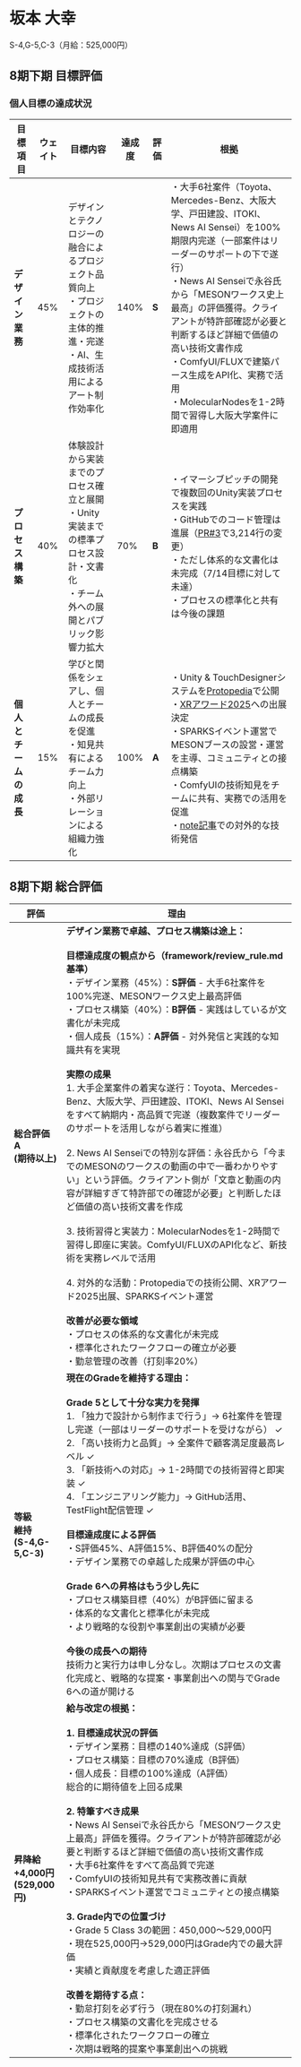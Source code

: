 # 坂本 大幸

S-4,G-5,C-3（月給：525,000円）

## 8期下期 目標評価

### 個人目標の達成状況

| 目標項目 | ウェイト | 目標内容 | 達成度 | 評価 | 根拠 |
|---------|----------|----------|--------|------|------|
| **デザイン業務** | 45% | デザインとテクノロジーの融合によるプロジェクト品質向上<br>・プロジェクトの主体的推進・完遂<br>・AI、生成技術活用によるアート制作効率化 | 140% | **S** | ・大手6社案件（Toyota、Mercedes-Benz、大阪大学、戸田建設、ITOKI、News AI Sensei）を100%期限内完遂（一部案件はリーダーのサポートの下で遂行）<br>・News AI Senseiで永谷氏から「MESONワークス史上最高」の評価獲得。クライアントが特許部確認が必要と判断するほど詳細で価値の高い技術文書作成<br>・ComfyUI/FLUXで建築パース生成をAPI化、実務で活用<br>・MolecularNodesを1-2時間で習得し大阪大学案件に即適用 |
| **プロセス構築** | 40% | 体験設計から実装までのプロセス確立と展開<br>・Unity実装までの標準プロセス設計・文書化<br>・チーム外への展開とパブリック影響力拡大 | 70% | **B** | ・イマーシブピッチの開発で複数回のUnity実装プロセスを実践<br>・GitHubでのコード管理は進展（[PR#3](https://github.com/MESON-inc/ItokiProject/pull/3)で3,214行の変更）<br>・ただし体系的な文書化は未完成（7/14目標に対して未達）<br>・プロセスの標準化と共有は今後の課題 |
| **個人とチームの成長** | 15% | 学びと関係をシェアし、個人とチームの成長を促進<br>・知見共有によるチーム力向上<br>・外部リレーションによる組織力強化 | 100% | **A** | ・Unity & TouchDesignerシステムを[Protopedia](https://protopedia.net/prototype/private/c116319c-3608-4ab1-8dd4-d1ddb9b88385)で公開<br>・[XRアワード2025](https://xrc.or.jp/award2025/)への出展決定<br>・SPARKSイベント運営でMESONブースの設営・運営を主導、コミュニティとの接点構築<br>・ComfyUIの技術知見をチームに共有、実務での活用を促進<br>・[note記事](https://note.com/hiroyukisakam/n/n60ecd89dbc87)での対外的な技術発信 |

## 8期下期 総合評価

| 評価 | 理由 |
|------|------|
| **総合評価**<br>**A**<br>**(期待以上)** | **デザイン業務で卓越、プロセス構築は途上：**<br><br>**目標達成度の観点から（framework/review_rule.md基準）**<br>・デザイン業務（45%）：**S評価** - 大手6社案件を100%完遂、MESONワークス史上最高評価<br>・プロセス構築（40%）：**B評価** - 実践はしているが文書化が未完成<br>・個人成長（15%）：**A評価** - 対外発信と実践的な知識共有を実現<br><br>**実際の成果**<br>1. 大手企業案件の着実な遂行：Toyota、Mercedes-Benz、大阪大学、戸田建設、ITOKI、News AI Senseiをすべて納期内・高品質で完遂（複数案件でリーダーのサポートを活用しながら着実に推進）<br><br>2. News AI Senseiでの特別な評価：永谷氏から「今までのMESONのワークスの動画の中で一番わかりやすい」という評価。クライアント側が「文章と動画の内容が詳細すぎて特許部での確認が必要」と判断したほど価値の高い技術文書を作成<br><br>3. 技術習得と実装力：MolecularNodesを1-2時間で習得し即座に実装。ComfyUI/FLUXのAPI化など、新技術を実務レベルで活用<br><br>4. 対外的な活動：Protopediaでの技術公開、XRアワード2025出展、SPARKSイベント運営<br><br>**改善が必要な領域**<br>・プロセスの体系的な文書化が未完成<br>・標準化されたワークフローの確立が必要<br>・勤怠管理の改善（打刻率20%） |
| **等級**<br>**維持**<br>**(S-4,G-5,C-3)** | **現在のGradeを維持する理由：**<br><br>**Grade 5として十分な実力を発揮**<br>1. 「独力で設計から制作まで行う」→ 6社案件を管理し完遂（一部はリーダーのサポートを受けながら） ✓<br>2. 「高い技術力と品質」→ 全案件で顧客満足度最高レベル ✓<br>3. 「新技術への対応」→ 1-2時間での技術習得と即実装 ✓<br>4. 「エンジニアリング能力」→ GitHub活用、TestFlight配信管理 ✓<br><br>**目標達成度による評価**<br>・S評価45%、A評価15%、B評価40%の配分<br>・デザイン業務での卓越した成果が評価の中心<br><br>**Grade 6への昇格はもう少し先に**<br>・プロセス構築目標（40%）がB評価に留まる<br>・体系的な文書化と標準化が未完成<br>・より戦略的な役割や事業創出の実績が必要<br><br>**今後の成長への期待**<br>技術力と実行力は申し分なし。次期はプロセスの文書化完成と、戦略的な提案・事業創出への関与でGrade 6への道が開ける |
| **昇降給**<br>**+4,000円**<br>**(529,000円)** | **給与改定の根拠：**<br><br>**1. 目標達成状況の評価**<br>・デザイン業務：目標の140%達成（S評価）<br>・プロセス構築：目標の70%達成（B評価）<br>・個人成長：目標の100%達成（A評価）<br>総合的に期待値を上回る成果<br><br>**2. 特筆すべき成果**<br>・News AI Senseiで永谷氏から「MESONワークス史上最高」評価を獲得。クライアントが特許部確認が必要と判断するほど詳細で価値の高い技術文書作成<br>・大手6社案件をすべて高品質で完遂<br>・ComfyUIの技術知見共有で実務改善に貢献<br>・SPARKSイベント運営でコミュニティとの接点構築<br><br>**3. Grade内での位置づけ**<br>・Grade 5 Class 3の範囲：450,000～529,000円<br>・現在525,000円→529,000円はGrade内での最大評価<br>・実績と貢献度を考慮した適正評価<br><br>**改善を期待する点：**<br>・勤怠打刻を必ず行う（現在80%の打刻漏れ）<br>・プロセス構築の文書化を完成させる<br>・標準化されたワークフローの確立<br>・次期は戦略的提案や事業創出への挑戦 |